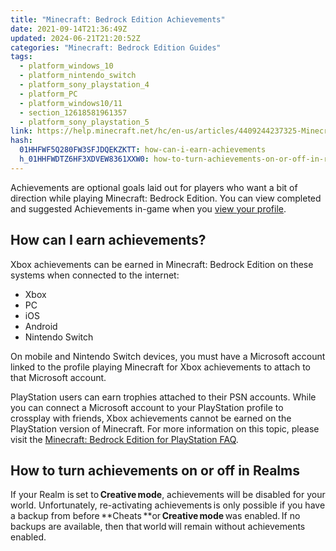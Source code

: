 ```yaml
---
title: "Minecraft: Bedrock Edition Achievements"
date: 2021-09-14T21:36:49Z
updated: 2024-06-21T21:20:52Z
categories: "Minecraft: Bedrock Edition Guides"
tags:
  - platform_windows_10
  - platform_nintendo_switch
  - platform_sony_playstation_4
  - platform_PC
  - platform_windows10/11
  - section_12618581961357
  - platform_sony_playstation_5
link: https://help.minecraft.net/hc/en-us/articles/4409244237325-Minecraft-Bedrock-Edition-Achievements
hash:
  01HHFWF5Q280FW3SFJDQEKZKTT: how-can-i-earn-achievements
  h_01HHFWDTZ6HF3XDVEW8361XXW0: how-to-turn-achievements-on-or-off-in-realms
---
```


Achievements are optional goals laid out for players who want a bit of direction while playing Minecraft: Bedrock Edition. You can view completed and suggested Achievements in-game when you [view your profile](../Performance-Troubleshooting/How-to-view-your-Minecraft-Profile.md).

## How can I earn achievements?

Xbox achievements can be earned in Minecraft: Bedrock Edition on these systems when connected to the internet:

- Xbox
- PC
- iOS
- Android
- Nintendo Switch

On mobile and Nintendo Switch devices, you must have a Microsoft account linked to the profile playing Minecraft for Xbox achievements to attach to that Microsoft account.

PlayStation users can earn trophies attached to their PSN accounts. While you can connect a Microsoft account to your PlayStation profile to crossplay with friends, Xbox achievements cannot be earned on the PlayStation version of Minecraft. For more information on this topic, please visit the [Minecraft: Bedrock Edition for PlayStation FAQ](../Performance-Troubleshooting/How-to-Link-and-Unlink-Microsoft-and-PlayStation-Accounts-in-Minecraft-Bedrock-Edition.md).

## How to turn achievements on or off in Realms

If your Realm is set to **Creative mode**, achievements will be disabled for your world. Unfortunately, re-activating achievements is only possible if you have a backup from before **Cheats **or **Creative mode** was enabled. If no backups are available, then that world will remain without achievements enabled.

